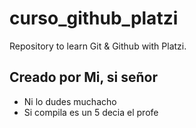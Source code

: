 # curso_github_platzi

Repository to learn Git &amp; Github with Platzi.

## Creado por Mi, si señor

- Ni lo dudes muchacho
- Si compila es un 5 decia el profe
